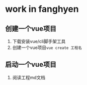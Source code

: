 # work in fanghyen

## 创建一个vue项目

1. 下载安装vue/cli脚手架工具
2. 创建一个vue项目```vue create 工程名```

## 启动一个vue项目

1. 阅读工程md文档